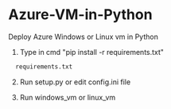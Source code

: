 
# Azure-VM-in-Python
Deploy Azure Windows or Linux vm in Python


1. Type in cmd "pip install -r requirements.txt"


```bash
  requirements.txt
```



2. Run setup.py or edit config.ini file

3. Run windows_vm or linux_vm

